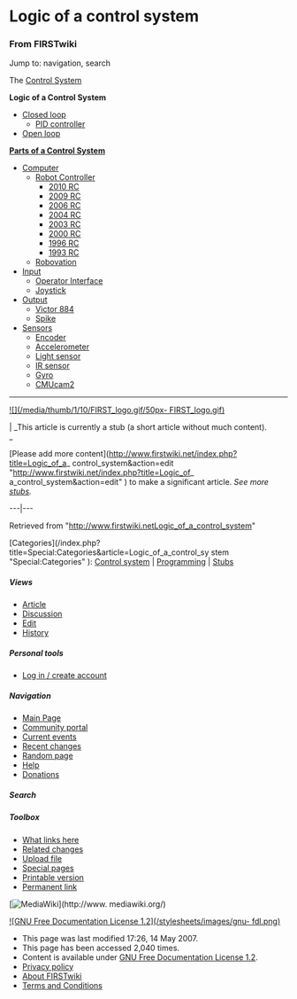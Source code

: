 # Logic of a control system

### From FIRSTwiki

Jump to: navigation, search

The [Control System](Control_system "Control system" )

****Logic of a Control System****

  * [Closed loop](Closed_loop "Closed loop" )
    * [PID controller](PID_controller "PID controller" )
  * [Open loop](Open_loop "Open loop" )

**[Parts of a Control System](Parts_of_a_control_system "Parts of a control system" )**

  * [Computer](Computer "Computer" )
    * [Robot Controller](Robot_Controller "Robot Controller" )
      * [2010 RC](Robot_Controller_%282010%29 "Robot Controller \(2010\)" )
      * [2009 RC](Robot_Controller_%282009%29 "Robot Controller \(2009\)" )
      * [2006 RC](Robot_Controller_%282006%29 "Robot Controller \(2006\)" )
      * [2004 RC](Robot_Controller_%282004%29 "Robot Controller \(2004\)" )
      * [2003 RC](Robot_Controller_%282003%29 "Robot Controller \(2003\)" )
      * [2000 RC](Robot_Controller_%282000%29 "Robot Controller \(2000\)" )
      * [1996 RC](/index.php?title=Robot_Controller_%281996%29&action=edit "Robot Controller \(1996\)" )
      * [1993 RC](/index.php?title=Robot_Controller_%281993%29&action=edit "Robot Controller \(1993\)" )
    * [Robovation](Robovation "Robovation" )
  * [Input](Input "Input" )
    * [Operator Interface](Operator_Interface "Operator Interface" )
    * [Joystick](Joystick "Joystick" )
  * [Output](Output "Output" )
    * [Victor 884](Victor_884 "Victor 884" )
    * [Spike](Spike "Spike" )
  * [Sensors](Sensor "Sensor" )
    * [Encoder](Encoder "Encoder" )
    * [Accelerometer](Accelerometer "Accelerometer" )
    * [Light sensor](/index.php?title=Light_sensor&action=edit "Light sensor" )
    * [IR sensor](IR_sensor "IR sensor" )
    * [Gyro](Gyro "Gyro" )
    * [CMUcam2](CMUcam2 "CMUcam2" )  
---  
  
[![](/media/thumb/1/10/FIRST_logo.gif/50px-
FIRST_logo.gif)](Image:FIRST_logo.gif "" )

|  _This article is currently a stub (a short article without much content).  
_

[Please add more content](http://www.firstwiki.net/index.php?title=Logic_of_a_
control_system&action=edit "http://www.firstwiki.net/index.php?title=Logic_of_
a_control_system&action=edit" ) to make a significant article. _See more
[stubs](Special:Shortpages "Special:Shortpages" )._  
  
---|---  
  
Retrieved from
"<http://www.firstwiki.netLogic_of_a_control_system>"

[Categories](/index.php?title=Special:Categories&article=Logic_of_a_control_sy
stem "Special:Categories" ): [Control
system](Category:Control_system "Category:Control system" ) |
[Programming](Category:Programming "Category:Programming" ) |
[Stubs](Category:Stubs "Category:Stubs" )

##### Views

  * [Article](Logic_of_a_control_system)
  * [Discussion](Talk:Logic_of_a_control_system)
  * [Edit](/index.php?title=Logic_of_a_control_system&action=edit)
  * [History](/index.php?title=Logic_of_a_control_system&action=history)

##### Personal tools

  * [Log in / create account](/index.php?title=Special:Userlogin&returnto=Logic_of_a_control_system)

[](Main_Page "Main Page" )

##### Navigation

  * [Main Page](Main_Page)
  * [Community portal](FIRSTwiki:Community_portal)
  * [Current events](Current_events)
  * [Recent changes](Special:Recentchanges)
  * [Random page](Special:Random)
  * [Help](FIRSTwiki:Help)
  * [Donations](FIRSTwiki:Site_support)

##### Search



##### Toolbox

  * [What links here](Special:Whatlinkshere/Logic_of_a_control_system)
  * [Related changes](Special:Recentchangeslinked/Logic_of_a_control_system)
  * [Upload file](Special:Upload)
  * [Special pages](Special:Specialpages)
  * [Printable version](/index.php?title=Logic_of_a_control_system&printable=yes)
  * [Permanent link](/index.php?title=Logic_of_a_control_system&oldid=60466)

[![MediaWiki](/skins/common/images/poweredby_mediawiki_88x31.png)](http://www.
mediawiki.org/)

[![GNU Free Documentation License 1.2](/stylesheets/images/gnu-
fdl.png)](http://www.gnu.org/copyleft/fdl.html)

  * This page was last modified 17:26, 14 May 2007.
  * This page has been accessed 2,040 times.
  * Content is available under [GNU Free Documentation License 1.2](http://www.gnu.org/copyleft/fdl.html "http://www.gnu.org/copyleft/fdl.html" ).
  * [Privacy policy](FIRSTwiki:Privacy_policy "FIRSTwiki:Privacy policy" )
  * [About FIRSTwiki](FIRSTwiki:About "FIRSTwiki:About" )
  * [Terms and Conditions](FIRSTwiki:Terms_and_conditions "FIRSTwiki:Terms and conditions" )


